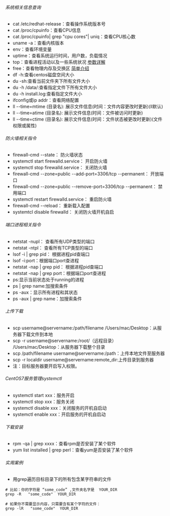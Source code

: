 ###### 系统相关信息查询
- cat /etc/redhat-release：查看操作系统版本号
- cat /proc/cpuinfo：查看CPU信息
- cat /proc/cpuinfo| grep "cpu cores"| uniq：查看CPU核心数
- uname -a：查看内核版本
- env：查看环境变量
- uptime：查看系统运行时间，用户数，负载情况
- top：查看进程活动以及一些系统状况 [参数详解](https://blog.csdn.net/ai2000ai/article/details/79786459)
- free：查看物理内存及交换区 [简单介绍](https://blog.csdn.net/zwan0518/article/details/12059213)
- df -h:查看centos磁盘空间大小
- du -sh:查看当前文件夹下所有文件大小
- du -h /data/:查看指定文件下所有文件大小
- du -h install.log:查看指定文件大小
- ifconfig或ip addr：查看网络配置
- ll --time=mtime (目录名): 展示文件信息(时间：文件内容更改时更新)(ll默认)
- ll --time=atime (目录名): 展示文件信息(时间：文件被访问时更新)
- ll --time=ctime (目录名): 展示文件信息(时间：文件状态被更改时更新)(文件权限或属性)
###### 防火墙相关指令
- firewall-cmd --state： 防火墙状态
- systemctl start firewalld.service：  开启防火墙
- systemctl stop firewalld.service：  关闭防火墙
- firewall-cmd --zone=public --add-port=3306/tcp --permanent：  开放端口
- firewall-cmd --zone=public --remove-port=3306/tcp --permanent：  禁用端口
- systemctl restart firewalld.service：  重启防火墙
- firewall-cmd --reload：   重新载入配置
- systemtcl disable firewalld： 关闭防火墙开机自启
###### 端口进程相关指令
- netstat -nupl： 查看所有UDP类型的端口
- netstat -ntpl： 查看所有TCP类型的端口
- lsof -i | grep pid： 根据进程pid查端口
- lsof  -i:port：根据端口port查进程
- netstat -nap | grep pid： 根据进程pid查端口
- netstat -nap | grep port：根据端口port查进程
- ps:显示当前状态处于running的进程
- ps | grep name:加搜索条件
- ps -aux：显示所有进程和其状态
- ps -aux | grep name：加搜索条件
###### 上传下载
- scp username@servername:/path/filename /Users/mac/Desktop：从服务器下载文件到本地
- scp -r username@servername:/root/（远程目录） /Users/mac/Desktop：从服务器下载整个目录
- scp /path/filename username@servername:/path：上传本地文件至服务器
- scp -r localdir username@servername:remote_dir:上传目录到服务器
- 注：目标服务器要开启写入权限。
###### CentOS7服务管理systemctl
- systemctl start xxx：服务开启
- systemctl stop xxx：服务关闭
- systemctl disable xxx：关闭服务的开机自启动
- systemctl enable xxx：开启服务的开机自启动
###### 下载安装
- rpm -qa | grep xxxx：查看rpm是否安装了某个软件
- yum list installed | grep perl：查看yum是否安装了某个软件
###### 实用案例
- 用grep遍历目标目录下的所有包含某字符串的文件
```
# 比如：你的字符是 “some_code” ,文件夹名字是  YOUR_DIR
grep -R   "some_code"  YOUR_DIR
 
# 如果你不需要显示内容，只需要含有某个字符的文件： 
grep -lR   "some_code"  YOUR_DIR
```